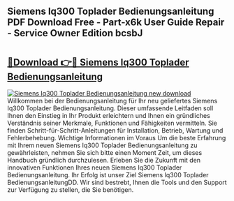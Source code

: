 ## Siemens Iq300 Toplader Bedienungsanleitung PDF Download Free - Part-x6k User Guide Repair - Service Owner Edition bcsbJ

# <h2><a href="http://df3p3p.blite.top/?on=Siemens+Iq300+Toplader+Bedienungsanleitung">🔗Download 👉🔴 Siemens Iq300 Toplader Bedienungsanleitung</a></h2>

[![Siemens Iq300 Toplader Bedienungsanleitung new download](https://i.imgur.com/lujVjoI.png)](http://df3p3p.blite.top/?on=Siemens+Iq300+Toplader+Bedienungsanleitung)
Willkommen bei der Bedienungsanleitung für Ihr neu geliefertes Siemens Iq300 Toplader Bedienungsanleitung. Dieser umfassende Leitfaden soll Ihnen den Einstieg in Ihr Produkt erleichtern und Ihnen ein gründliches Verständnis seiner Merkmale, Funktionen und Fähigkeiten vermitteln. Sie finden Schritt-für-Schritt-Anleitungen für Installation, Betrieb, Wartung und Fehlerbehebung. Wichtige Informationen im Voraus Um die beste Erfahrung mit Ihrem neuen Siemens Iq300 Toplader Bedienungsanleitung zu gewährleisten, nehmen Sie sich bitte einen Moment Zeit, um dieses Handbuch gründlich durchzulesen. Erleben Sie die Zukunft mit den innovativen Funktionen Ihres neuen Siemens Iq300 Toplader Bedienungsanleitung. Ihr Erfolg ist unser Ziel Siemens Iq300 Toplader BedienungsanleitungDD. Wir sind bestrebt, Ihnen die Tools und den Support zur Verfügung zu stellen, die Sie benötigen.
